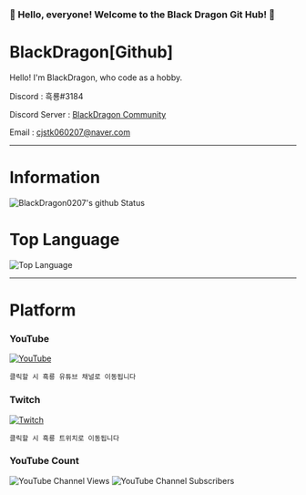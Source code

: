 ### 🎉 Hello, everyone! Welcome to the Black Dragon Git Hub! 🎉

# BlackDragon[Github]
Hello! I'm BlackDragon, who code as a hobby.

Discord : 흑룡#3184

Discord Server : [BlackDragon Community](https://discord.gg/XCpAAYY)

Email : [cjstk060207@naver.com](mailto:norhu1130@naver.com)

---

# Information
![BlackDragon0207's github Status](https://github-readme-stats.vercel.app/api?username=BlackDragon0207&show_icons=true&theme=tokyonight)

# Top Language
![Top Language](https://github-readme-stats.vercel.app/api/top-langs/?username=BlackDragon0207&theme=tokyonight)<br/>

---

# Platform

### YouTube
[![YouTube](https://cdn.discordapp.com/attachments/872798553049792522/884768979997052928/youtube.png)](https://www.youtube.com/channel/UCm-43e3QtutTBrlD-MuUM1A)

```클릭할 시 흑룡 유튜브 채널로 이동됩니다```

### Twitch
[![Twitch](https://cdn.discordapp.com/attachments/872798553049792522/884768998766567454/626552936784199691.png)](https://www.twitch.tv/bjblackdragon)

```클릭할 시 흑룡 트위치로 이동됩니다```

### YouTube Count
![YouTube Channel Views](https://img.shields.io/youtube/channel/views/UCm-43e3QtutTBrlD-MuUM1A?style=social)
![YouTube Channel Subscribers](https://img.shields.io/youtube/channel/subscribers/UCm-43e3QtutTBrlD-MuUM1A?style=social)
 
